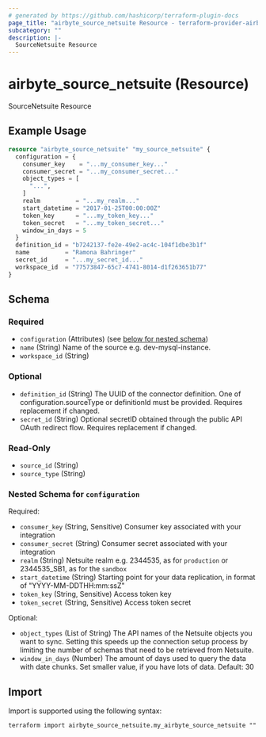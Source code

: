 ```yaml
---
# generated by https://github.com/hashicorp/terraform-plugin-docs
page_title: "airbyte_source_netsuite Resource - terraform-provider-airbyte"
subcategory: ""
description: |-
  SourceNetsuite Resource
---
```


# airbyte_source_netsuite (Resource)

SourceNetsuite Resource

## Example Usage

```terraform
resource "airbyte_source_netsuite" "my_source_netsuite" {
  configuration = {
    consumer_key    = "...my_consumer_key..."
    consumer_secret = "...my_consumer_secret..."
    object_types = [
      "...",
    ]
    realm          = "...my_realm..."
    start_datetime = "2017-01-25T00:00:00Z"
    token_key      = "...my_token_key..."
    token_secret   = "...my_token_secret..."
    window_in_days = 5
  }
  definition_id = "b7242137-fe2e-49e2-ac4c-104f1dbe3b1f"
  name          = "Ramona Bahringer"
  secret_id     = "...my_secret_id..."
  workspace_id  = "77573847-65c7-4741-8014-d1f263651b77"
}
```

<!-- schema generated by tfplugindocs -->
## Schema

### Required

- `configuration` (Attributes) (see [below for nested schema](#nestedatt--configuration))
- `name` (String) Name of the source e.g. dev-mysql-instance.
- `workspace_id` (String)

### Optional

- `definition_id` (String) The UUID of the connector definition. One of configuration.sourceType or definitionId must be provided. Requires replacement if changed.
- `secret_id` (String) Optional secretID obtained through the public API OAuth redirect flow. Requires replacement if changed.

### Read-Only

- `source_id` (String)
- `source_type` (String)

<a id="nestedatt--configuration"></a>
### Nested Schema for `configuration`

Required:

- `consumer_key` (String, Sensitive) Consumer key associated with your integration
- `consumer_secret` (String) Consumer secret associated with your integration
- `realm` (String) Netsuite realm e.g. 2344535, as for `production` or 2344535_SB1, as for the `sandbox`
- `start_datetime` (String) Starting point for your data replication, in format of "YYYY-MM-DDTHH:mm:ssZ"
- `token_key` (String, Sensitive) Access token key
- `token_secret` (String, Sensitive) Access token secret

Optional:

- `object_types` (List of String) The API names of the Netsuite objects you want to sync. Setting this speeds up the connection setup process by limiting the number of schemas that need to be retrieved from Netsuite.
- `window_in_days` (Number) The amount of days used to query the data with date chunks. Set smaller value, if you have lots of data. Default: 30

## Import

Import is supported using the following syntax:

```shell
terraform import airbyte_source_netsuite.my_airbyte_source_netsuite ""
```
